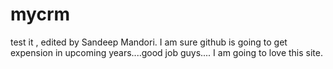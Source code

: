 mycrm
=====

test it , edited by Sandeep Mandori. I am sure github is going to get expension in upcoming years....good job guys....
I am going to love this site.